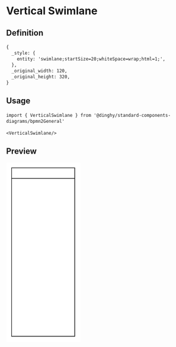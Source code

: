 # Vertical Swimlane

## Definition

```
{
  _style: { 
    entity: 'swimlane;startSize=20;whiteSpace=wrap;html=1;',
  },
  _original_width: 120,
  _original_height: 320,
}
```

## Usage

```
import { VerticalSwimlane } from '@dinghy/standard-components-diagrams/bpmn2General'

<VerticalSwimlane/>
```

## Preview

<img src="./vertical-swimlane.png" width="200"/>

